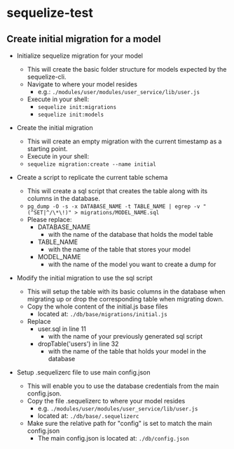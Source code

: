 # sequelize-test

## Create initial migration for a model
- Initialize sequelize migration for your model
  - This will create the basic folder structure for models expected by the sequelize-cli.
  - Navigate to where your model resides
    - e.g.: `./modules/user/modules/user_service/lib/user.js`
  - Execute in your shell:
    - `sequelize init:migrations`
    - `sequelize init:models`


- Create the initial migration
  - This will create an empty migration with the current timestamp as a starting point.
  - Execute in your shell:
  - `sequelize migration:create --name initial`


- Create a script to replicate the current table schema
  - This will create a sql script that creates the table along with its columns in the database.
  - `pg_dump -O -s -x DATABASE_NAME -t TABLE_NAME | egrep -v "(^SET|^/\*\!)" > migrations/MODEL_NAME.sql`
  - Please replace:
    - DATABASE_NAME
      - with the name of the database that holds the model table
    - TABLE_NAME
      - with the name of the table that stores your model
    - MODEL_NAME
      - with the name of the model you want to create a dump for


- Modify the initial migration to use the sql script
  - This will setup the table with its basic columns in the database when migrating up or drop the corresponding table when migrating down.
  - Copy the whole content of the initial.js base files
    - located at: `./db/base/migrations/initial.js`
  - Replace
    - user.sql in line 11
      - with the name of your previously generated sql script
    - dropTable('users') in line 32
      - with the name of the table that holds your model in the database


- Setup .sequelizerc file to use main config.json  
  - This will enable you to use the database credentials from the main config.json.
  - Copy the file .sequelizerc to where your model resides
    - e.g. `./modules/user/modules/user_service/lib/user.js`
    - located at: `./db/base/.sequelizerc`
  - Make sure the relative path for "config" is set to match the main config.json
    - The main config.json is located at: `./db/config.json`
